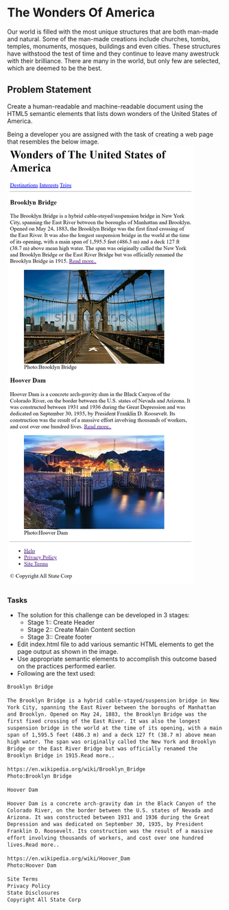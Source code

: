 # The Wonders Of America

Our world is filled with the most unique structures that are both man-made and natural. Some of the man-made creations include churches, tombs, temples, monuments, mosques, buildings and even cities. These structures have withstood the test of time and they continue to leave many awestruck with their brilliance. There are many in the world, but only few are selected, which are deemed to be the best.

## Problem Statement

Create a human-readable and machine-readable document using the HTML5 semantic elements that lists down wonders of the United States of America​​.

Being a developer you are assigned with the task of creating a web page that resembles the below image.
![](./wonders-of-america.png)


### Tasks
- The solution for this challenge can be developed in 3 stages:​
    - Stage 1:: Create Header
    - Stage 2:: Create Main Content section
    - Stage 3:: Create footer 
- Edit index.html file to add various semantic HTML elements to get the page output as shown in the image.
- Use appropriate semantic elements to accomplish this outcome based on the practices performed earlier.
- Following are the text used:
```
Brooklyn Bridge

The Brooklyn Bridge is a hybrid cable-stayed/suspension bridge in New York City, spanning the East River between the boroughs of Manhattan and Brooklyn. Opened on May 24, 1883, the Brooklyn Bridge was the first fixed crossing of the East River. It was also the longest suspension bridge in the world at the time of its opening, with a main span of 1,595.5 feet (486.3 m) and a deck 127 ft (38.7 m) above mean high water. The span was originally called the New York and Brooklyn Bridge or the East River Bridge but was officially renamed the Brooklyn Bridge in 1915.Read more..

https://en.wikipedia.org/wiki/Brooklyn_Bridge
Photo:Brooklyn Bridge

Hoover Dam

Hoover Dam is a concrete arch-gravity dam in the Black Canyon of the Colorado River, on the border between the U.S. states of Nevada and Arizona. It was constructed between 1931 and 1936 during the Great Depression and was dedicated on September 30, 1935, by President Franklin D. Roosevelt. Its construction was the result of a massive effort involving thousands of workers, and cost over one hundred lives.Read more..

https://en.wikipedia.org/wiki/Hoover_Dam
Photo:Hoover Dam

Site Terms
Privacy Policy
State Disclosures
Copyright All State Corp

```
    







